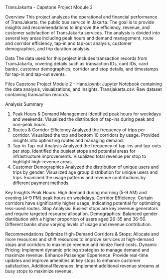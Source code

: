 TransJakarta - Capstone Project Module 2

Overview
This project analyzes the operational and financial performance of TransJakarta, the public bus service in Jakarta. The goal is to provide insights and recommendations to improve the efficiency, revenue, and customer satisfaction of TransJakarta services. The analysis is divided into several key areas including peak hours and demand management, route and corridor efficiency, tap-in and tap-out analysis, customer demographics, and trip duration analysis.

Data
The data used for this project includes transaction records from TransJakarta, covering details such as transaction IDs, card IDs, card banks, customer demographics, corridor and stop details, and timestamps for tap-in and tap-out events.

Files
Capstone Project Module 2 - Hans.ipynb: Jupyter Notebook containing the data analysis, visualizations, and insights.
Transjakarta.csv: Raw dataset containing transaction records.

Analysis Summary
1. Peak Hours & Demand Management
Identified peak hours for weekdays and weekends.
Visualized the distribution of tap-ins during peak and non-peak hours.
2. Routes & Corridor Efficiency
Analyzed the frequency of trips per corridor.
Visualized the top and bottom 10 corridors by usage.
Provided insights into optimizing routes and managing demand.
3. Tap-in Tap-out Analysis
Analyzed the frequency of tap-ins and tap-outs per stop.
Identified the busiest stops and potential areas for infrastructure improvements.
Visualized total revenue per stop to highlight high-revenue areas.
4. Customer Demographics
Analyzed the distribution of unique users and trips by gender.
Visualized age group distribution for unique users and trips.
Examined the usage patterns and revenue contributions by different payment methods.

Key Insights
Peak Hours: High demand during morning (5-9 AM) and evening (4-9 PM) peak hours on weekdays.
Corridor Efficiency: Certain corridors have significantly higher usage, indicating potential for optimizing less-used routes.
Stop Analysis: Busiest stops are key revenue generators and require targeted resource allocation.
Demographics: Balanced gender distribution with a higher proportion of users aged 26-35 and 36-50. Different banks show varying levels of usage and revenue contribution.

Recommendations
Optimize High-Demand Corridors & Stops: Allocate and more resources and shift resources to improve services at high-demand stops and corridors to maximize revenue and minize fixed costs.
Dynamic Pricing: Implement dynamic pricing strategies to manage demand and maximize revenue.
Enhance Passenger Experience: Provide real-time updates and improve amenities at key stops to enhance customer satisfaction.
Additional Revenues: Implement additional revenue streams at busy stops to maximize revenue.
